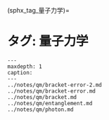 (sphx_tag_量子力学)=
# タグ: 量子力学

```{toctree}
---
maxdepth: 1
caption: 
---
../notes/qm/bracket-error-2.md
../notes/qm/bracket-error.md
../notes/qm/bracket.md
../notes/qm/entanglement.md
../notes/qm/photon.md
```
